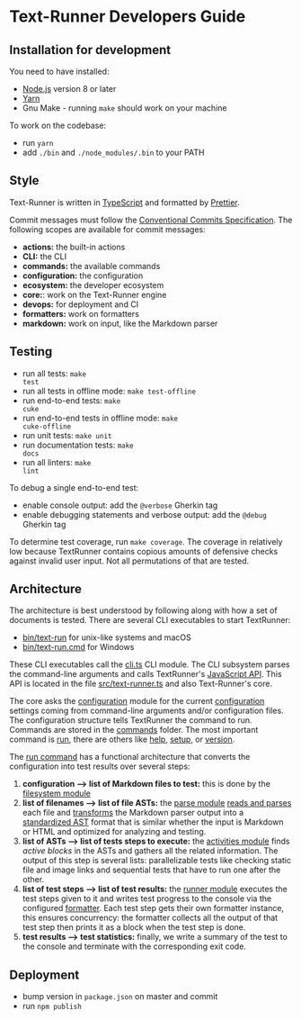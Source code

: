 # Text-Runner Developers Guide

## Installation for development

You need to have installed:

- [Node.js](https://nodejs.org) version 8 or later
- [Yarn](https://yarnpkg.com)
- Gnu Make - running `make` should work on your machine

To work on the codebase:

- run `yarn`
- add `./bin` and `./node_modules/.bin` to your PATH

## Style

Text-Runner is written in [TypeScript](https://www.typescriptlang.org) and
formatted by [Prettier](https://prettier.io).

Commit messages must follow the
[Conventional Commits Specification](https://www.conventionalcommits.org). The
following scopes are available for commit messages:

- **actions:** the built-in actions
- **CLI:** the CLI
- **commands:** the available commands
- **configuration:** the configuration
- **ecosystem:** the developer ecosystem
- **core:**: work on the Text-Runner engine
- **devops:** for deployment and CI
- **formatters:** work on formatters
- **markdown:** work on input, like the Markdown parser

## Testing

- run all tests: <code textrun="verify-make-command">make test</code>
- run all tests in offline mode: <code textrun="verify-make-command">make
  test-offline</code>
- run end-to-end tests: <code textrun="verify-make-command">make cuke</code>
- run end-to-end tests in offline mode: <code>make cuke-offline</code>
- run unit tests: <code>make unit</code>
- run documentation tests: <code textrun="verify-make-command">make docs</code>
- run all linters: <code textrun="verify-make-command">make lint</code>

To debug a single end-to-end test:

- enable console output: add the `@verbose` Gherkin tag
- enable debugging statements and verbose output: add the `@debug` Gherkin tag

To determine test coverage, run <code textrun="verify-make-command">make
coverage</code>. The coverage in relatively low because TextRunner contains
copious amounts of defensive checks against invalid user input. Not all
permutations of that are tested.

## Architecture

The architecture is best understood by following along with how a set of
documents is tested. There are several CLI executables to start TextRunner:

- [bin/text-run](bin/text-run) for unix-like systems and macOS
- [bin/text-run.cmd](bin/text-run.cmd) for Windows

These CLI executables call the [cli.ts](src/cli.ts) CLI module. The CLI
subsystem parses the command-line arguments and calls TextRunner's
[JavaScript API](src/text-runner.ts). This API is located in the file
[src/text-runner.ts](src/text-runner.ts) and also Text-Runner's core.

The core asks the [configuration](src/configuration) module for the current
[configuration](src/configuration/types/configuration.ts) settings coming from
command-line arguments and/or configuration files. The configuration structure
tells TextRunner the command to run. Commands are stored in the
[commands](src/commands) folder. The most important command is
[run](src/commands/run.ts), there are others like [help](src/commands/help.ts),
[setup](src/commands/setup.ts), or [version](src/commands/version.ts).

The [run command](src/commands/run.ts) has a functional architecture that
converts the configuration into test results over several steps:

1. **configuration --> list of Markdown files to test:** this is done by the
   [filesystem module](src/filesystem)
1. **list of filenames --> list of file ASTs:** the [parse module](src/parsers)
   [reads and parses](src/parsers/markdown/md-parser.ts) each file and
   [transforms](src/parsers/markdown/markdown-it-ast-standardizer.ts) the
   Markdown parser output into a [standardized AST](src/parsers/standard-AST)
   format that is similar whether the input is Markdown or HTML and optimized
   for analyzing and testing.
1. **list of ASTs --> list of tests steps to execute:** the
   [activities module](src/activity-list) finds _active blocks_ in the ASTs and
   gathers all the related information. The output of this step is several
   lists: parallelizable tests like checking static file and image links and
   sequential tests that have to run one after the other.
1. **list of test steps --> list of test results:** the
   [runner module](src/runners) executes the test steps given to it and writes
   test progress to the console via the configured [formatter](src/formatters).
   Each test step gets their own formatter instance, this ensures concurrency:
   the formatter collects all the output of that test step then prints it as a
   block when the test step is done.
1. **test results --> test statistics:** finally, we write a summary of the test
   to the console and terminate with the corresponding exit code.

## Deployment

- bump version in `package.json` on master and commit
- run `npm publish`
